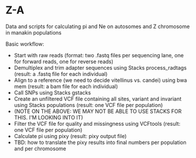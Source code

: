 # Z-A
Data and scripts for calculating pi and Ne on autosomes and Z chromosome in manakin populations

Basic workflow:
- Start with raw reads (format: two .fastq files per sequencing lane, one for forward reads, one for reverse reads)
- Demultiplex and trim adapter sequences using Stacks process_radtags (result: a .fastq file for each individual)
- Align to a reference (we need to decide vitellinus vs. candei) using bwa mem (result: a bam file for each individual)
- Call SNPs using Stacks gstacks
- Create an unfiltered VCF file containing all sites, variant and invariant using Stacks populations (result: one VCF file per population)
- (NOTE ON THE ABOVE: WE MAY NOT BE ABLE TO USE STACKS FOR THIS. I'M LOOKING INTO IT)
- Filter the VCF file for quality and missingness using VCFtools (result: one VCF file per population)
- Calculate pi using pixy (result: pixy output file)
- TBD: how to translate the pixy results into final numbers per population and per chromosome
